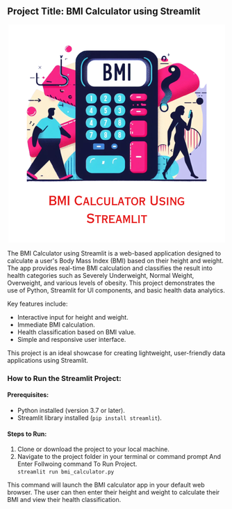 
<b><h2>Project Title:
BMI Calculator using Streamlit</h2></b>

<p align="center">
  <img src="https://github.com/goldstring/python/blob/main/StreamLit/BMI%20CALCULATOR%20USING%20STREAMLIT/project_wallpaper.png" alt="Project Screenshot_234756847t67963">
</p>

<p>The BMI Calculator using Streamlit is a web-based application designed to calculate a user's Body Mass Index (BMI) based on their height and weight. The app provides real-time BMI calculation and classifies the result into health categories such as Severely Underweight, Normal Weight, Overweight, and various levels of obesity. This project demonstrates the use of Python, Streamlit for UI components, and basic health data analytics.</p>

Key features include:

  <ul>
    <li>Interactive input for height and weight.</li>
    <li>Immediate BMI calculation.</li>
    <li>Health classification based on BMI value.</li>
    <li>Simple and responsive user interface.</li>
  </ul>

This project is an ideal showcase for creating lightweight, user-friendly data applications using Streamlit.

<h3>How to Run the Streamlit Project:</h3>

<h4>Prerequisites:</h4>
<ul>
  <li>Python installed (version 3.7 or later).</li>
  <li>Streamlit library installed (<code>pip install streamlit</code>).</li>
</ul>

<h4>Steps to Run:</h4>
<ol>
  <li>Clone or download the project to your local machine.</li>
  <li>Navigate to the project folder in your terminal or command prompt And Enter Follwoing command To Run Project.</li>
  <code>streamlit run bmi_calculator.py</code>
</ol>

<p>This command will launch the BMI calculator app in your default web browser. The user can then enter their height and weight to calculate their BMI and view their health classification.</p>
